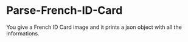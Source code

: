 # Parse-French-ID-Card
You give a French ID Card image and it prints a json object with all the informations.
